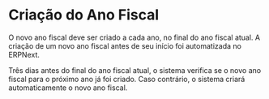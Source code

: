 # Criação do Ano Fiscal


O novo ano fiscal deve ser criado a cada ano, no final do ano fiscal atual. A criação de um novo ano fiscal antes de seu início foi automatizada no ERPNext.


Três dias antes do final do ano fiscal atual, o sistema verifica se o novo ano fiscal para o próximo ano já foi criado. Caso contrário, o sistema criará automaticamente o novo ano fiscal.

